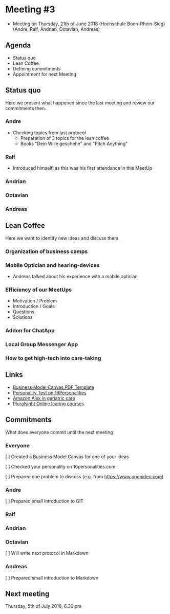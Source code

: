 # Meeting #3

* Meeting on Thursday, 21th of June 2018 (Hochschule Bonn-Rhein-Sieg) (Andre, Ralf, Andrian, Octavian, Andreas)

## Agenda

* Status quo
* Lean Coffee
* Defining commitments
* Appointment for next Meeting

## Status quo

Here we present what happened since the last meeting and review our commitments then.

### Andre

* Checking topics from last protocol
    * Preparation of 3 topics for the lean coffee
    * Books "Dein Wille geschehe" and "Pitch Anything"

### Ralf

* Introduced himself, as this was his first attendance in this MeetUp

### Andrian

### Octavian

### Andreas

## Lean Coffee

Here we want to identify new ideas and discuss them

### Organization of business camps

### Mobile Optician and hearing-devices

* Andreas talked about his experience with a mobile optician

### Efficiency of our MeetUps

* Motivation / Problem
* Introduction / Goals
* Questions
* Solutions

### Addon for ChatApp

### Local Group Messenger App

### How to get high-tech into care-taking

## Links

* [Business Model Canvas PDF Template](https://canvanizer.com/downloads/business_model_canvas_poster.pdf)
* [Personality Test on 16Personalities](https://www.16personalities.com)
* [Amazon Alex in geriatric care](https://www.heise.de/newsticker/meldung/Seniorenresidenz-in-Kalifornien-testet-Amazons-Alexa-als-Alltagshilfe-fuer-Bewohner-3740776.html)
* [Pluralsight Online learing courses](https://www.pluralsight.com)

## Commitments

What does everyone commit until the next meeting

### Everyone
[ ] Created a Business Model Canvas for one of your ideas

[ ] Checked your personality on 16personalities.com

[ ] Prepared one problem to discuss (e.g. from https://www.openideo.com)

### Andre
[ ] Prepared small introduction to GIT

### Ralf

### Andrian

### Octavian
[ ] Will write next protocol in Markdown

### Andreas
[ ] Prepared small introduction to Markdown

## Next meeting

Thursday, 5th of July 2018, 6.30 pm
